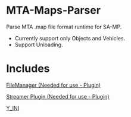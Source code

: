 # MTA-Maps-Parser
Parse MTA .map file format runtime for SA-MP.

- Currently support only Objects and Vehicles.
- Support Unloading.

# Includes

[FileManager (Needed for use - Plugin)](https://github.com/JaTochNietDan/SA-MP-FileManager) 

[Streamer Plugin (Needed for use - Plugin)](https://github.com/samp-incognito/samp-streamer-plugin)

[Y_INI](https://github.com/pawn-lang/YSI-Includes)
